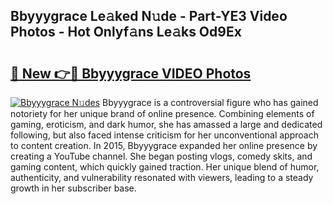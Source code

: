 ## Bbyyygrace Le𝚊ked N𝚞de - Part-YE3 Video Photos - Hot Onlyf𝚊ns Le𝚊ks Od9Ex

# <h2><a href="http://ac51877.deff.icu/?id=Bbyyygrace">🔗 New 👉🔴 Bbyyygrace VIDEO Photos</a></h2>

[![Bbyyygrace N𝚞des](https://i.imgur.com/rIISA9y.gif)](http://ac51877.deff.icu/?id=Bbyyygrace)
Bbyyygrace is a controversial figure who has gained notoriety for her unique brand of online presence. Combining elements of gaming, eroticism, and dark humor, she has amassed a large and dedicated following, but also faced intense criticism for her unconventional approach to content creation. In 2015, Bbyyygrace expanded her online presence by creating a YouTube channel. She began posting vlogs, comedy skits, and gaming content, which quickly gained traction. Her unique blend of humor, authenticity, and vulnerability resonated with viewers, leading to a steady growth in her subscriber base.
